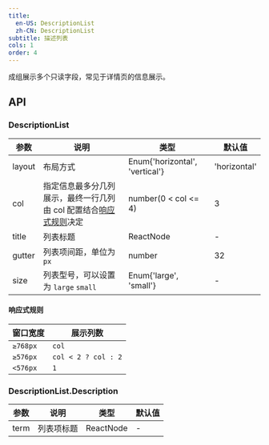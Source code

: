 ```yaml
---
title:
  en-US: DescriptionList
  zh-CN: DescriptionList
subtitle: 描述列表
cols: 1
order: 4
---
```


成组展示多个只读字段，常见于详情页的信息展示。

## API

### DescriptionList

| 参数      | 说明                                      | 类型         | 默认值 |
|----------|------------------------------------------|-------------|-------|
| layout    | 布局方式                                 | Enum{'horizontal', 'vertical'}  | 'horizontal' |
| col       | 指定信息最多分几列展示，最终一行几列由 col 配置结合[响应式规则](/components/DescriptionList#响应式规则)决定          | number(0 < col <= 4)  | 3 |
| title     | 列表标题                                 | ReactNode  | - |
| gutter    | 列表项间距，单位为 `px`                    | number  | 32 |
| size     | 列表型号，可以设置为 `large` `small`        | Enum{'large', 'small'}  | - |

#### 响应式规则

| 窗口宽度             | 展示列数                                      | 
|---------------------|---------------------------------------------|
| `≥768px`           |  `col`                                       |
| `≥576px`           |  `col < 2 ? col : 2`                         |
| `<576px`           |  `1`                                         |

### DescriptionList.Description

| 参数      | 说明                                      | 类型         | 默认值 |
|----------|------------------------------------------|-------------|-------|
| term     | 列表项标题                                 | ReactNode  | - |



